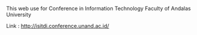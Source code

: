 This web use for Conference in Information Technology Faculty of Andalas University

Link : http://isitdi.conference.unand.ac.id/
